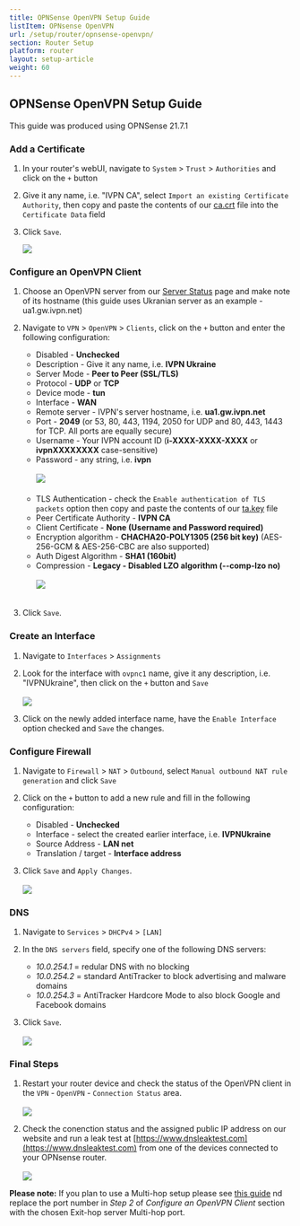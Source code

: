 ```yaml
---
title: OPNSense OpenVPN Setup Guide
listItem: OPNsense OpenVPN
url: /setup/router/opnsense-openvpn/
section: Router Setup
platform: router
layout: setup-article
weight: 60
---
```

## OPNSense OpenVPN Setup Guide

<div markdown="1" class="notice notice--warning">
This guide was produced using OPNSense 21.7.1
</div>

### Add a Certificate

1. In your router's webUI, navigate to `System` > `Trust` > `Authorities` and click on the `+` button

2. Give it any name, i.e. "IVPN CA", select `Import an existing Certificate Authority`, then copy and paste the contents of our [ca.crt](/releases/config/ca.crt) file into the `Certificate Data` field

3. Click `Save`.

    ![](/images-static/uploads/install-openvpn-opnsense-01.png)

### Configure an OpenVPN Client

1. Choose an OpenVPN server from our [Server Status](/status/) page and make note of its hostname (this guide uses Ukranian server as an example - ua1.gw.ivpn.net)

2. Navigate to `VPN` > `OpenVPN` > `Clients`, click on the `+` button and enter the following configuration:

    *   Disabled - **Unchecked**
    *   Description - Give it any name, i.e. **IVPN Ukraine**
    *   Server Mode - **Peer to Peer (SSL/TLS)**
    *   Protocol - **UDP** or **TCP**
    *   Device mode - **tun**
    *   Interface - **WAN**
    *   Remote server - IVPN's server hostname, i.e. **ua1.gw.ivpn.net**
    *   Port - **2049** (or 53, 80, 443, 1194, 2050 for UDP and 80, 443, 1443 for TCP. All ports are equally secure)
    *   Username - Your IVPN account ID (**i-XXXX-XXXX-XXXX** or **ivpnXXXXXXXX** case-sensitive)
    *   Password - any string, i.e. **ivpn** <br></br>![](/images-static/uploads/install-openvpn-opnsense-02.png)<br></br>
    *   TLS Authentication - check the `Enable authentication of TLS packets` option then copy and paste the contents of our [ta.key](/releases/config/ta.key) file
    *   Peer Certificate Authority - **IVPN CA**
    *   Client Certificate - **None (Username and Password required)**
    *   Encryption algorithm - **CHACHA20-POLY1305 (256 bit key)** (AES-256-GCM & AES-256-CBC are also supported)
    *   Auth Digest Algorithm - **SHA1 (160bit)**
    *   Compression - **Legacy - Disabled LZO algorithm (--comp-lzo no)**<br></br>![](/images-static/uploads/install-openvpn-opnsense-03.png)<br></br>

3. Click `Save`.

### Create an Interface

1. Navigate to `Interfaces` > `Assignments`

2. Look for the interface with `ovpnc1` name, give it any description, i.e. "IVPNUkraine", then click on the `+` button and `Save`<br></br>![](/images-static/uploads/install-openvpn-opnsense-04.png)

3. Click on the newly added interface name, have the `Enable Interface` option checked and `Save` the changes.

### Configure Firewall

1. Navigate to `Firewall` > `NAT` > `Outbound`, select `Manual outbound NAT rule generation` and click `Save`

2. Click on the `+` button to add a new rule and fill in the following configuration:

    *   Disabled - **Unchecked**
    *   Interface - select the created earlier interface, i.e. **IVPNUkraine**
    *   Source Address - **LAN net**
    *   Translation / target - **Interface address**

3. Click `Save` and `Apply Changes`.<br></br>![](/images-static/uploads/install-openvpn-opnsense-06.png)

### DNS

1. Navigate to `Services` > `DHCPv4` > `[LAN]`

2. In the `DNS servers` field, specify one of the following DNS servers:

    * *10.0.254.1* = redular DNS with no blocking
    * *10.0.254.2* = standard AntiTracker to block advertising and malware domains
    * *10.0.254.3* = AntiTracker Hardcore Mode to also block Google and Facebook domains

3. Click `Save`.<br></br>![](/images-static/uploads/install-openvpn-opnsense-08.png)

### Final Steps

1. Restart your router device and check the status of the OpenVPN client in the `VPN` - `OpenVPN` - `Connection Status` area.<br></br>![](/images-static/uploads/install-openvpn-opnsense-10.png)

2. Check the conenction status and the assigned public IP address on our website and run a leak test at [https://www.dnsleaktest.com](https://www.dnsleaktest.com) from one of the devices connected to your OPNsense router.<br></br>![](/images-static/uploads/install-openvpn-opnsense-11.png)

**Please note:** If you plan to use a Multi-hop setup please see [this guide](/knowledgebase/general/how-can-i-connect-to-the-multihop-network/) nd replace the port number in *Step 2* of *Configure an OpenVPN Client* section with the chosen Exit-hop server Multi-hop port. 